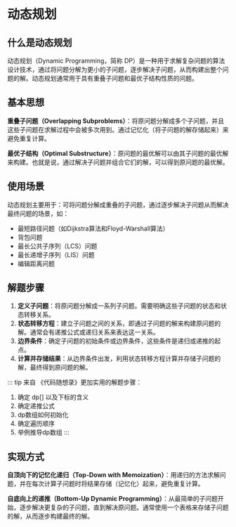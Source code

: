 # 动态规划

## 什么是动态规划
动态规划（Dynamic Programming，简称 DP）是一种用于求解复杂问题的算法设计技术，通过将问题分解为更小的子问题，逐步解决子问题，从而构建出整个问题的解。动态规划通常用于具有重叠子问题和最优子结构性质的问题。

## 基本思想
**重叠子问题（Overlapping Subproblems）**：将原问题分解成多个子问题，并且这些子问题在求解过程中会被多次用到。通过记忆化（将子问题的解存储起来）来避免重复计算。

**最优子结构（Optimal Substructure）**：原问题的最优解可以由其子问题的最优解来构建。也就是说，通过解决子问题并组合它们的解，可以得到原问题的最优解。

## 使用场景
动态规划主要用于：可将问题分解成重叠的子问题，通过逐步解决子问题从而解决最终问题的场景，如：
- 最短路径问题（如Dijkstra算法和Floyd-Warshall算法）
- 背包问题
- 最长公共子序列（LCS）问题
- 最长递增子序列（LIS）问题
- 编辑距离问题

## 解题步骤

1. **定义子问题**：将原问题分解成一系列子问题。需要明确这些子问题的状态和状态转移关系。
2. **状态转移方程**：建立子问题之间的关系，即通过子问题的解来构建原问题的解。通常会有递推公式或递归关系来表达这一关系。
3. **边界条件**：确定子问题的初始条件或边界条件，这些条件是递归或递推的起点。
4. **计算并存储结果**：从边界条件出发，利用状态转移方程计算并存储子问题的解，最终得到原问题的解。

::: tip
来自 《代码随想录》更加实用的解题步骤：
1. 确定 dp[] 以及下标的含义
2. 确定递推公式
3. dp数组如何初始化
4. 确定遍历顺序
5. 举例推导dp数组
:::

## 实现方式
**自顶向下的记忆化递归（Top-Down with Memoization）**：用递归的方法求解问题，并在每次计算子问题时将结果存储（记忆化）起来，避免重复计算。

**自底向上的递推（Bottom-Up Dynamic Programming）**：从最简单的子问题开始，逐步解决更复杂的子问题，直到解决原问题。通常使用一个表格来存储子问题的解，从而逐步构建最终的解。